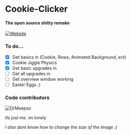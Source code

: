 # Cookie-Clicker
#### The open source shitty remake

[![Website](https://img.shields.io/website?down_color=red&down_message=cant%20play%20right%20now%20%28website%20down%29&label=You&logo=You&up_color=Green&up_message=can%20play%20right%20now&url=https%3A%2F%2Fdrmeepso.github.io%2FCookie-Clicker%2F)
](https://drmeepso.github.io/Cookie-Clicker)

### To do...
- [X] Get basics in (Cookie, Rows, Animated Background, ect)
- [X] Cookie Jiggle Physics
- [X] Get basic upgrades in
- [ ] Get all upgrades in
- [ ] Get overview window working
- [ ] Easter Eggs ;)

### Code contributors 
![DrMeepso](https://avatars.githubusercontent.com/u/50252724)

*Its just me. im lonely*

*I also dont know how to change the size of the image ;(*
